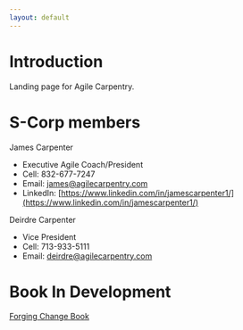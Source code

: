 ```yaml
---
layout: default
---
```


# Introduction

Landing page for Agile Carpentry.

# S-Corp members

James Carpenter
+ Executive Agile Coach/President
+ Cell: 832-677-7247
+ Email: [james@agilecarpentry.com](mailto:james@agilecarpentry.com)
+ LinkedIn: [https://www.linkedin.com/in/jamescarpenter1/](https://www.linkedin.com/in/jamescarpenter1/)

Deirdre Carpenter
+ Vice President
+ Cell: 713-933-5111
+ Email: [deirdre@agilecarpentry.com](mailto:james@agilecarpentry.com)

# Book In Development

[Forging Change Book](http://forgingchange.com)




